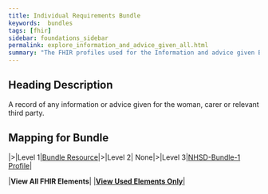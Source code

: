 ```yaml
---
title: Individual Requirements Bundle
keywords:  bundles
tags: [fhir]
sidebar: foundations_sidebar
permalink: explore_information_and_advice_given_all.html
summary: "The FHIR profiles used for the Information and advice given Bundle"
---
```


## Heading Description ##
A record of any information or advice given for the woman, carer or relevant third party.

## Mapping for Bundle ##

|>|Level 1|[Bundle Resource](http://hl7.org/fhir/stu3/bundle.html)|>|Level 2| None|>|Level 3|[NHSD-Bundle-1 Profile](http://xxx)|

|**View All FHIR Elements**|    |**[View Used Elements Only](explore_information_and_advice_given.html#mapping-for-bundle)**| 
